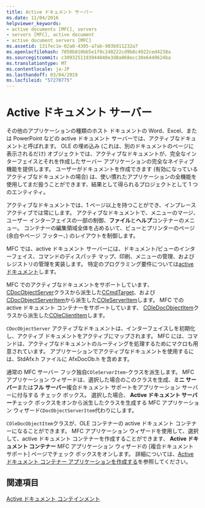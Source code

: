```yaml
---
title: Active ドキュメント サーバー
ms.date: 11/04/2016
helpviewer_keywords:
- active documents [MFC], servers
- servers [MFC], active document
- active document servers [MFC]
ms.assetid: 131fec1e-02a0-4305-a7ab-903b911232a7
ms.openlocfilehash: 7050b810bb5e1f0c240222cd9b8c4922ced4238a
ms.sourcegitcommit: c3093251193944840e3d0a068ecc30e6449624ba
ms.translationtype: MT
ms.contentlocale: ja-JP
ms.lasthandoff: 03/04/2019
ms.locfileid: "57270775"
---
```

# <a name="active-document-servers"></a>Active ドキュメント サーバー

その他のアプリケーションの種類のホスト ドキュメントの Word、Excel、または PowerPoint などの active ドキュメント サーバーでは、アクティブなドキュメントと呼ばれます。 OLE の埋め込み (これは、別のドキュメントのページに表示されるだけ) オブジェクトでは、アクティブなドキュメントが、完全なインターフェイスとそれを作成したサーバー アプリケーションの完全なネイティブ機能を提供します。 ユーザーがドキュメントを作成できます (有効になっているアクティブなドキュメントの場合) は、使い慣れたアプリケーションの全機能を使用してまだ扱うことができます、結果として得られるプロジェクトとして 1 つのエンティティ。

アクティブなドキュメントでは、1 ページ以上を持つことができ、インプレース アクティブでは常にします。 アクティブなドキュメントで、メニューのマージ、ユーザー インターフェイスの一部の制御、**ファイル**と**ヘルプ**コンテナーのメニュー。 コンテナーの編集領域全体を占めるいて、ビューとプリンターのページ (余白やページ フッター、) のレイアウトを制御します。

MFC では、active ドキュメント サーバーには、ドキュメント/ビューのインターフェイス、コマンドのディスパッチ マップ、印刷、メニューの管理、およびレジストリの管理を実装します。 特定のプログラミング要件については[active ドキュメント](../mfc/active-documents.md)します。

MFC でのアクティブなドキュメントをサポートしています、 [CDocObjectServer](../mfc/reference/cdocobjectserver-class.md)クラスから派生した[CCmdTarget](../mfc/reference/ccmdtarget-class.md)、および[CDocObjectServerItem](../mfc/reference/cdocobjectserveritem-class.md)から派生した[COleServerItem](../mfc/reference/coleserveritem-class.md)します。 MFC での active ドキュメント コンテナーをサポートしています、 [COleDocObjectItem](../mfc/reference/coledocobjectitem-class.md)クラスから派生した[COleClientItem](../mfc/reference/coleclientitem-class.md)します。

`CDocObjectServer` アクティブなドキュメントは、インターフェイスしを初期化し、アクティブ ドキュメントをアクティブにマップされます。 MFC には、コマンドは、アクティブなドキュメントのルーティングを処理するためにマクロも用意されています。 アプリケーションでアクティブなドキュメントを使用するには、StdAfx.h ファイルに AfxDocOb.h を含めます。

通常の MFC サーバー フック独自`COleServerItem`-クラスを派生します。 MFC アプリケーション ウィザードは、選択した場合のこのクラスを生成、**ミニ サーバー**または**フル サーバー**複合ドキュメント サポートをアプリケーション サーバーに付与する チェック ボックス。 選択した場合、 **Active ドキュメント サーバー**チェック ボックスをオンから派生したクラスを生成する MFC アプリケーション ウィザード`CDocObjectServerItem`代わりにします。

`COleDocObjectItem`クラスが、OLE コンテナーの active ドキュメント コンテナーになることができます。 MFC アプリケーション ウィザードを使用して、選択して、active ドキュメント コンテナーを作成することができます、 **Active ドキュメント コンテナー** MFC アプリケーション ウィザードの [複合ドキュメント サポート] ページでチェック ボックスをオンします。 詳細については、[Active ドキュメント コンテナー アプリケーションを作成する](../mfc/creating-an-active-document-container-application.md)を参照してください。

## <a name="see-also"></a>関連項目

[Active ドキュメント コンテインメント](../mfc/active-document-containment.md)
